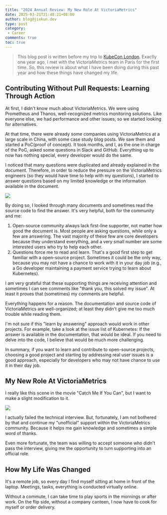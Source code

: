 ```yaml
---
title: "2024 Annual Review: My New Role At VictoriaMetrics"
date: 2025-03-21T21:48:21+08:00
author: blog@jiekun.dev
type: post
category: 
 - Career
comments: true
toc: true
---
```


> This blog post is written before my trip to [KubeCon London](https://kccnceu2025.sched.com/). Exactly one year ago, I met with the VictoriaMetrics team in Paris for the first time. So, this review is about what I have been doing during this past year and how these things have changed my life.

## Contributing Without Pull Requests: Learning Through Action
At first, I didn't know much about VictoriaMetrics. We were using Prometheus and Thanos, well-recognized metrics monitoring solutions. Like everyone else, we had performance and other issues, so we started looking for alternatives.

At that time, there were already some companies using VictoriaMetrics at a large scale in China, with some case study blog posts. We saw them and started a PoC(proof of concept). It took months, and I, as the one in charge of the PoC, asked some questions in Slack and GitHub. Everything up to now has nothing special, every developer would do the same.

I noticed that many questions were duplicated and already explained in the document. Therefore, in order to reduce the pressure on the VictoriaMetrics engineers (so they would have time to help with my questions), I started to answer questions based on my limited knowledge or the information available in the document.

![](../202503-2024-summary/comment_trend.png)

By doing so, I looked through many documents and sometimes read the source code to find the answer. It's very helpful, both for the community and me:
1. Open-source community always lack first-line supporter, not matter how good the document is. Most people are asking questions, while only a few are answering. The vast majority of these few are core developers because they understand everything, and a very small number are some interested users who try to help each other.
2. Questions force me to read and learn. That's a good first step to get familiar with a open-source project. Sometimes it could be the only way, because you may not have a chance to work with it in your day job (e.g., a Go developer maintaining a payment service trying to learn about Kubernetes).

I am very grateful that these supporting things are receiving attention and sometimes I can see comments like "thank you, this solved my issue". At least it proves that (sometimes) my comments are helpful.

Everything happens for a reason. The documentation and source code of VictoriaMetrics are well-organized; at least they didn't give me too much trouble while reading them.

I'm not sure if this "learn by answering" approach would work in other projects. For example, take a look at the issue list of Kubernetes: If the answer is available in the documentation, that would be ideal. If you need to delve into the code, I believe that would be much more challenging.

In summary, if you want to learn and contribute to open-source projects, choosing a good project and starting by addressing real user issues is a good approach, especially for developers who may not have chance to use it in their day job.

## My New Role At VictoriaMetrics

I really like this scene in the movie "Catch Me If You Can", but I want to make a slight modification to it.

![](../202503-2024-summary/interview.webp)

I actually failed the technical interview. But, fortunately, I am not bothered by that and continue my "unofficial" support within the VictoriaMetrics community. Because it helps me gain knowledge and sometimes a simple word of thanks.

Even more fortunate, the team was willing to accept someone who didn't pass the interview, giving me the opportunity to turn supporting into an official role.

## How My Life Was Changed
It's a remote job, so every day I find myself sitting at home in front of the laptop. Meetings, tasks, everything is conducted virtually online.

Without a commute, I can take time to play sports in the mornings or after work. On the flip side, without a company canteen, I now have to cook for myself or order delivery.